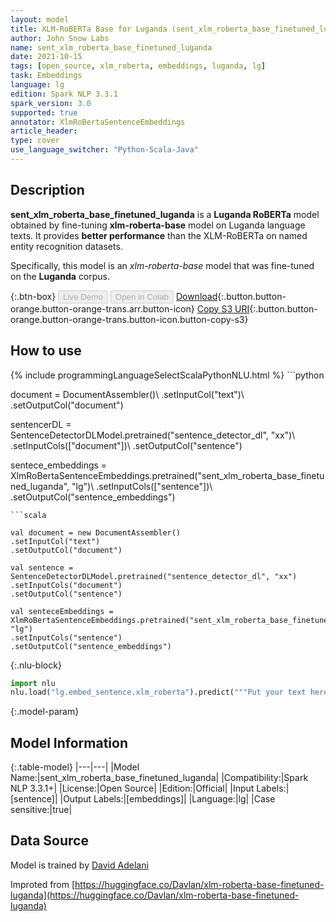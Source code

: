 ```yaml
---
layout: model
title: XLM-RoBERTa Base for Luganda (sent_xlm_roberta_base_finetuned_luganda)
author: John Snow Labs
name: sent_xlm_roberta_base_finetuned_luganda
date: 2021-10-15
tags: [open_source, xlm_roberta, embeddings, luganda, lg]
task: Embeddings
language: lg
edition: Spark NLP 3.3.1
spark_version: 3.0
supported: true
annotator: XlmRoBertaSentenceEmbeddings
article_header:
type: cover
use_language_switcher: "Python-Scala-Java"
---
```


## Description

**sent_xlm_roberta_base_finetuned_luganda** is a **Luganda RoBERTa** model obtained by fine-tuning **xlm-roberta-base** model on Luganda language texts. It provides **better performance** than the XLM-RoBERTa on named entity recognition datasets.

Specifically, this model is an *xlm-roberta-base* model that was fine-tuned on the **Luganda** corpus.

{:.btn-box}
<button class="button button-orange" disabled>Live Demo</button>
<button class="button button-orange" disabled>Open in Colab</button>
[Download](https://s3.amazonaws.com/auxdata.johnsnowlabs.com/public/models/sent_xlm_roberta_base_finetuned_luganda_lg_3.3.1_3.0_1634304217516.zip){:.button.button-orange.button-orange-trans.arr.button-icon}
[Copy S3 URI](s3://auxdata.johnsnowlabs.com/public/models/sent_xlm_roberta_base_finetuned_luganda_lg_3.3.1_3.0_1634304217516.zip){:.button.button-orange.button-orange-trans.button-icon.button-copy-s3}

## How to use



<div class="tabs-box" markdown="1">
{% include programmingLanguageSelectScalaPythonNLU.html %}
```python

document = DocumentAssembler()\ 
.setInputCol("text")\ 
.setOutputCol("document")

sentencerDL = SentenceDetectorDLModel.pretrained("sentence_detector_dl", "xx")\ 
.setInputCols(["document"])\ 
.setOutputCol("sentence")

sentece_embeddings = XlmRoBertaSentenceEmbeddings.pretrained("sent_xlm_roberta_base_finetuned_luganda", "lg")\ 
.setInputCols(["sentence"])\ 
.setOutputCol("sentence_embeddings")

```
```scala

val document = new DocumentAssembler()
.setInputCol("text")
.setOutputCol("document")

val sentence = SentenceDetectorDLModel.pretrained("sentence_detector_dl", "xx")
.setInputCols("document")
.setOutputCol("sentence")

val senteceEmbeddings = XlmRoBertaSentenceEmbeddings.pretrained("sent_xlm_roberta_base_finetuned_luganda", "lg")
.setInputCols("sentence")
.setOutputCol("sentence_embeddings")
```


{:.nlu-block}
```python
import nlu
nlu.load("lg.embed_sentence.xlm_roberta").predict("""Put your text here.""")
```

</div>

{:.model-param}
## Model Information

{:.table-model}
|---|---|
|Model Name:|sent_xlm_roberta_base_finetuned_luganda|
|Compatibility:|Spark NLP 3.3.1+|
|License:|Open Source|
|Edition:|Official|
|Input Labels:|[sentence]|
|Output Labels:|[embeddings]|
|Language:|lg|
|Case sensitive:|true|

## Data Source

Model is trained by [David Adelani](https://huggingface.co/Davlan)

Improted from [https://huggingface.co/Davlan/xlm-roberta-base-finetuned-luganda](https://huggingface.co/Davlan/xlm-roberta-base-finetuned-luganda)